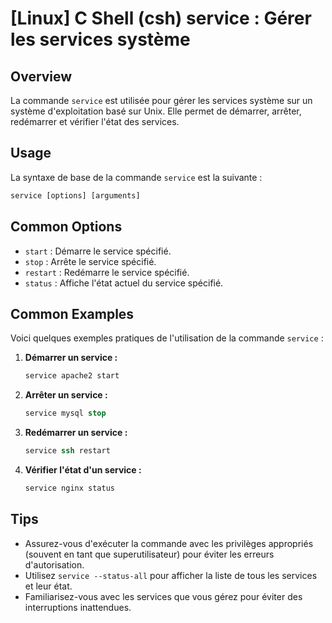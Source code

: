 # [Linux] C Shell (csh) service : Gérer les services système

## Overview
La commande `service` est utilisée pour gérer les services système sur un système d'exploitation basé sur Unix. Elle permet de démarrer, arrêter, redémarrer et vérifier l'état des services.

## Usage
La syntaxe de base de la commande `service` est la suivante :

```csh
service [options] [arguments]
```

## Common Options
- `start` : Démarre le service spécifié.
- `stop` : Arrête le service spécifié.
- `restart` : Redémarre le service spécifié.
- `status` : Affiche l'état actuel du service spécifié.

## Common Examples
Voici quelques exemples pratiques de l'utilisation de la commande `service` :

1. **Démarrer un service :**
   ```csh
   service apache2 start
   ```

2. **Arrêter un service :**
   ```csh
   service mysql stop
   ```

3. **Redémarrer un service :**
   ```csh
   service ssh restart
   ```

4. **Vérifier l'état d'un service :**
   ```csh
   service nginx status
   ```

## Tips
- Assurez-vous d'exécuter la commande avec les privilèges appropriés (souvent en tant que superutilisateur) pour éviter les erreurs d'autorisation.
- Utilisez `service --status-all` pour afficher la liste de tous les services et leur état.
- Familiarisez-vous avec les services que vous gérez pour éviter des interruptions inattendues.